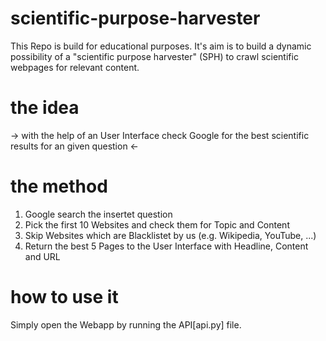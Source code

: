 # scientific-purpose-harvester
This Repo is build for educational purposes. It's aim is to build a dynamic possibility of a "scientific purpose harvester" (SPH) to crawl scientific webpages for relevant content.

# the idea

-> with the help of an User Interface check Google for the best scientific results for an given question <-

# the method

1. Google search the insertet question
2. Pick the first 10 Websites and check them for Topic and Content
3. Skip Websites which are Blacklistet by us (e.g. Wikipedia, YouTube, ...)
4. Return the best 5 Pages to the User Interface with Headline, Content and URL

# how to use it

Simply open the Webapp by running the API[api.py] file.
